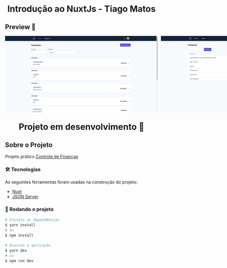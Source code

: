 <h1 style="text-align: center; font-weight: bold;">Introdução ao NuxtJs - Tiago Matos</h1>


## Preview 📸
<div align="center" style="display:flex; justify-content: space-between; margin:0 auto;" >
  <img src="static/pg-01.png" style="margin-right: 10px;" alt="categoria" >
  <img src="static/pg-02.png" alt="home" >
</div>


<h1 style="margin-bottom: 30px; margin-top: 30px; text-align: center; font-weight: bold;">Projeto em desenvolvimento 🚀</h1>


## Sobre o Projeto
Projeto prático [Controle de Finanças](https://www.youtube.com/playlist?list=PLcoYAcR89n-oU266D5Dy6DT-H8npny_qJ)



### 🛠 Tecnologias
As seguintes ferramentas foram usadas na construção do projeto:

- [Nuxt](https://nuxtjs.org/)
- [JSON Server](https://www.npmjs.com/package/json-server)


### 🎲 Rodando o projeto

```bash
# Instale as dependências
$ yarn install
# ou
$ npm install

# Execute a aplicação
$ yarn dev
# ou
$ npm run dev
```